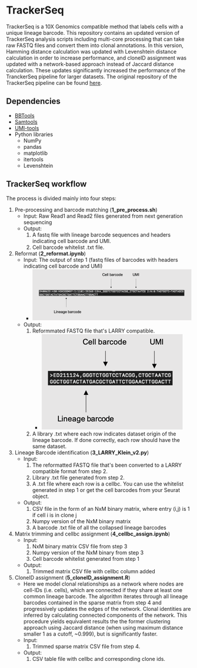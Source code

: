 # TrackerSeq

TrackerSeq is a 10X Genomics compatible method that labels cells with a unique lineage barcode. This repository contains an updated version of TrackerSeq analysis scripts including multi-core processing that can take raw FASTQ files and convert them into clonal annotations. In this version, Hamming distance calculation was updated with Levenshtein distance calculation in order to increase performance, and cloneID assignment was updated with a network-based approach instead of Jaccard distance calculation. These updates significantly increased the performance of the TranckerSeq pipeline for larger datasets. The original repository of the TrackerSeq pipeline can be found [here](https://github.com/mayer-lab/Bandler-et-al_lineage).

## Dependencies

* [BBTools](https://jgi.doe.gov/data-and-tools/software-tools/bbtools/)
* [Samtools](https://www.htslib.org/)
* [UMI-tools](https://umi-tools.readthedocs.io/en/latest/index.html)
* Python libraries
  * NumPy
  * pandas
  * matplotlib
  * itertools
  * Levenshtein

## TrackerSeq workflow

 The process is divided mainly into four steps: 

1. Pre-processing and barcode matching (**1_pre_process.sh**)
   * Input: Raw Read1 and Read2 files generated from next generation sequencing 
   * Output: 
     1. A fastq file with lineage barcode sequences and headers indicating cell barcode and UMI. 
     2. Cell barcode whitelist .txt file. 
2. Reformat (**2_reformat.ipynb**)
   * Input: The output of step 1 (fastq files of barcodes with headers indicating cell barcode and UMI)
     * ![2_before_reformat](images/2_before_format.png)
   * Output:
     1. Reformmated FASTQ file that's LARRY compatible. 
        * ![2_after_reformat](images/2_after_reformat.png)
     2. A library .txt where each row indicates dataset origin of the lineage barcode. If done correctly, each row should have the same dataset. 
3. Lineage Barcode identification (**3_LARRY_Klein_v2.py**)
   * Input: 
     1. The reformatted FASTQ file that's been converted to a LARRY compatible format from step 2.
     2. Library .txt file generated from step 2.
     3. A .txt file where each row is a cellbc. You can use the whitelist generated in step 1 or get the cell barcodes from your Seurat object.
   * Output: 
     1. CSV file in the form of an NxM binary matrix, where entry (i,j) is 1 if cell i is in clone j
     2. Numpy version of the NxM binary matrix
     3. A barcode .txt file of all the collapsed lineage barcodes
4. Matrix trimming and cellbc assignment (**4_cellbc_assign.ipynb**)
   * Input:
     1. NxM binary matrix CSV file from step 3
     2. Numpy version of the NxM binary from step 3
     3. Cell barcode whitelist generated from step 1
   * Output:
     1. Trimmed matrix CSV file with cellbc column added
5. CloneID assignment (**5_cloneID_assignment.R**)
   * Here we model clonal relationships as a network where nodes are cell-IDs (i.e. cells), which are connected if they share at least one common lineage barcode. The algorithm iterates through all lineage barcodes contained in the sparse matrix from step 4 and progressively updates the edges of the network. Clonal identities are inferred by calculating connected components of the network. This procedure yields equivalent results the the former clustering approach using Jaccard distance (when using maximum distance smaller 1 as a cutoff, ~0.999), but is significantly faster.
   * Input: 
     1. Trimmed sparse matrix CSV file from step 4.
   * Output:
     1. CSV table file with cellbc and corresponding clone ids.


